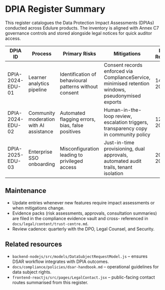 # DPIA Register Summary

This register catalogues the Data Protection Impact Assessments (DPIAs) conducted across Edulure products. The inventory is
aligned with Annex C7 governance controls and stored alongside legal notices for quick auditor access.

| DPIA ID | Process | Primary Risks | Mitigations | Last Review | Owner |
| --- | --- | --- | --- | --- | --- |
| DPIA-2024-EDU-01 | Learner analytics pipeline | Identification of behavioural patterns without consent | Consent records enforced via ComplianceService, minimised retention windows, pseudonymised exports | 14 Jan 2025 | Data Protection Officer |
| DPIA-2024-EDU-02 | Community moderation with AI assistance | Automated flagging errors, bias, false positives | Human-in-the-loop review, escalation triggers, transparency copy in community policy | 12 Nov 2024 | Trust & Safety Lead |
| DPIA-2025-EDU-03 | Enterprise SSO onboarding | Misconfiguration leading to privileged access | Just-in-time provisioning, dual approvals, automated audit trails, tenant isolation | 20 Feb 2025 | Head of Security |

## Maintenance

- Update entries whenever new features require impact assessments or when mitigations change.
- Evidence packs (risk assessments, approvals, consultation summaries) are filed in the compliance evidence vault and cross-
  referenced in `docs/legal/content/trust-centre.md`.
- Review cadence: quarterly with the DPO, Legal Counsel, and Security.

## Related resources

- `backend-nodejs/src/models/DataSubjectRequestModel.js` – ensures DSAR workflow integrates with DPIA outcomes.
- `docs/compliance/policies/dsar-handbook.md` – operational guidelines for data subject rights.
- `frontend-reactjs/src/pages/LegalContact.jsx` – public-facing contact routes summarised from this register.
